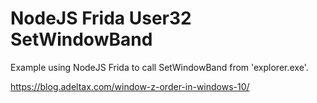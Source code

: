 # NodeJS Frida User32 SetWindowBand

Example using NodeJS Frida to call SetWindowBand from 'explorer.exe'.

https://blog.adeltax.com/window-z-order-in-windows-10/
